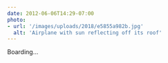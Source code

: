 ```yaml
---
date: 2012-06-06T14:29-07:00
photo:
- url: '/images/uploads/2018/e5855a982b.jpg'
  alt: 'Airplane with sun reflecting off its roof'
---
```

Boarding…
